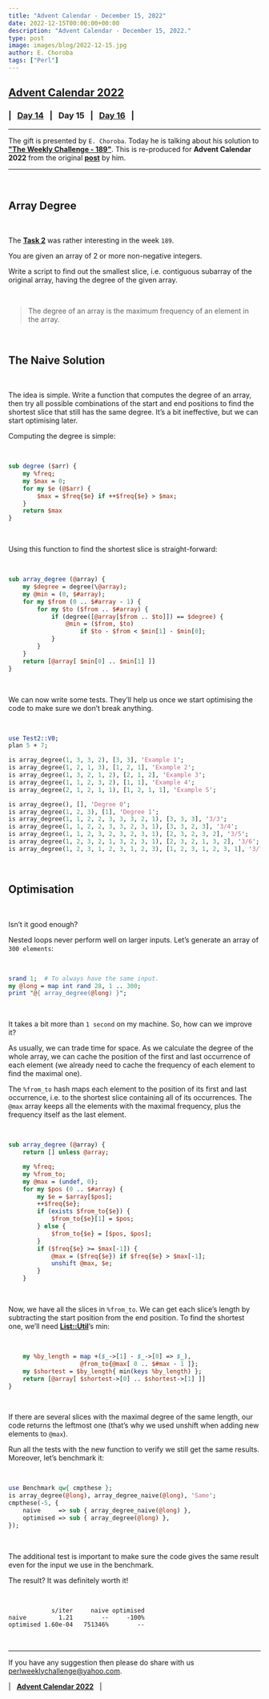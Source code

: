```yaml
---
title: "Advent Calendar - December 15, 2022"
date: 2022-12-15T00:00:00+00:00
description: "Advent Calendar - December 15, 2022."
type: post
image: images/blog/2022-12-15.jpg
author: E. Choroba
tags: ["Perl"]
---
```


## [**Advent Calendar 2022**](/blog/advent-calendar-2022)
### | &nbsp; [**Day 14**](/blog/advent-calendar-2022-12-14) &nbsp; | &nbsp; **Day 15** &nbsp; | &nbsp; [**Day 16**](/blog/advent-calendar-2022-12-16) &nbsp; |
***

The gift is presented by `E. Choroba`. Today he is talking about his solution to [**"The Weekly Challenge - 189"**](/blog/perl-weekly-challenge-189). This is re-produced for **Advent Calendar 2022** from the original [**post**](https://blogs.perl.org/users/e_choroba/2022/11/array-degree.html) by him.

***

<br>

## Array Degree

<br>

The [**Task 2**](https://theweeklychallenge.org/blog/perl-weekly-challenge-189/#TASK2) was rather interesting in the week `189`.

You are given an array of 2 or more non-negative integers.

Write a script to find out the smallest slice, i.e. contiguous subarray of the original array, having the degree of the given array.

<br>

> The degree of an array is the maximum frequency of an element in the array.

<br>

## The Naive Solution

<br>

The idea is simple. Write a function that computes the degree of an array, then try all possible combinations of the start and end positions to find the shortest slice that still has the same degree. It’s a bit ineffective, but we can start optimising later.

Computing the degree is simple:

<br>

```perl
sub degree ($arr) {
    my %freq;
    my $max = 0;
    for my $e (@$arr) {
        $max = $freq{$e} if ++$freq{$e} > $max;
    }
    return $max
}
```

<br>

Using this function to find the shortest slice is straight-forward:

<br>

```perl
sub array_degree (@array) {
    my $degree = degree(\@array);
    my @min = (0, $#array);
    for my $from (0 .. $#array - 1) {
        for my $to ($from .. $#array) {
            if (degree([@array[$from .. $to]]) == $degree) {
                @min = ($from, $to)
                    if $to - $from < $min[1] - $min[0];
            }
        }
    }
    return [@array[ $min[0] .. $min[1] ]]
}
```

<br>

We can now write some tests. They’ll help us once we start optimising the code to make sure we don’t break anything.

<br>

```perl
use Test2::V0;
plan 5 + 7;

is array_degree(1, 3, 3, 2), [3, 3], 'Example 1';
is array_degree(1, 2, 1, 3), [1, 2, 1], 'Example 2';
is array_degree(1, 3, 2, 1, 2), [2, 1, 2], 'Example 3';
is array_degree(1, 1, 2, 3, 2), [1, 1], 'Example 4';
is array_degree(2, 1, 2, 1, 1), [1, 2, 1, 1], 'Example 5';

is array_degree(), [], 'Degree 0';
is array_degree(1, 2, 3), [1], 'Degree 1';
is array_degree(1, 1, 2, 2, 3, 3, 3, 2, 1), [3, 3, 3], '3/3';
is array_degree(1, 1, 2, 2, 3, 3, 2, 3, 1), [3, 3, 2, 3], '3/4';
is array_degree(1, 1, 2, 3, 2, 3, 2, 3, 1), [2, 3, 2, 3, 2], '3/5';
is array_degree(1, 2, 3, 2, 1, 3, 2, 3, 1), [2, 3, 2, 1, 3, 2], '3/6';
is array_degree(1, 2, 3, 1, 2, 3, 1, 2, 3), [1, 2, 3, 1, 2, 3, 1], '3/7';
```

<br>

## Optimisation

<br>

Isn’t it good enough?

Nested loops never perform well on larger inputs. Let’s generate an array of `300 elements`:

<br>

```perl
srand 1;  # To always have the same input.
my @long = map int rand 28, 1 .. 300;
print "@{ array_degree(@long) }";
```

<br>

It takes a bit more than `1 second` on my machine. So, how can we improve it?

As usually, we can trade time for space. As we calculate the degree of the whole array, we can cache the position of the first and last occurrence of each element (we already need to cache the frequency of each element to find the maximal one).

The `%from_to` hash maps each element to the position of its first and last occurrence, i.e. to the shortest slice containing all of its occurrences. The `@max` array keeps all the elements with the maximal frequency, plus the frequency itself as the last element.

<br>

```perl
sub array_degree (@array) {
    return [] unless @array;

    my %freq;
    my %from_to;
    my @max = (undef, 0);
    for my $pos (0 .. $#array) {
        my $e = $array[$pos];
        ++$freq{$e};
        if (exists $from_to{$e}) {
            $from_to{$e}[1] = $pos;
        } else {
            $from_to{$e} = [$pos, $pos];
        }
        if ($freq{$e} >= $max[-1]) {
            @max = ($freq{$e}) if $freq{$e} > $max[-1];
            unshift @max, $e;
        }
    }
```

<br>

Now, we have all the slices in `%from_to`. We can get each slice’s length by subtracting the start position from the end position. To find the shortest one, we’ll need [**List::Util**](https://p3rl.org/List::Util)’s min:

<br>

```perl
    my %by_length = map +($_->[1] - $_->[0] => $_),
                    @from_to{@max[ 0 .. $#max - 1 ]};
    my $shortest = $by_length{ min(keys %by_length) };
    return [@array[ $shortest->[0] .. $shortest->[1] ]]
}
```

<br>

If there are several slices with the maximal degree of the same length, our code returns the leftmost one (that’s why we used unshift when adding new elements to `@max`).

Run all the tests with the new function to verify we still get the same results. Moreover, let’s benchmark it:

<br>

```perl
use Benchmark qw{ cmpthese };
is array_degree(@long), array_degree_naive(@long), 'Same';
cmpthese(-5, {
    naive     => sub { array_degree_naive(@long) },
    optimised => sub { array_degree(@long) },
});
```

<br>

The additional test is important to make sure the code gives the same result even for the input we use in the benchmark.

The result? It was definitely worth it!

<br>

                s/iter     naive optimised
    naive         1.21        --     -100%
    optimised 1.60e-04   751346%        --

<br>

***

If you have any suggestion then please do share with us <perlweeklychallenge@yahoo.com>.

| &nbsp; [**Advent Calendar 2022**](/blog/advent-calendar-2022) &nbsp; |

